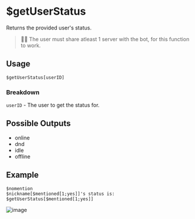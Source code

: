# $getUserStatus
Returns the provided user's status.
> 🧙‍♂️ The user must share atleast 1 server with the bot, for this function to work.

## Usage
```
$getUserStatus[userID]
```

### Breakdown
`userID` - The user to get the status for.

## Possible Outputs
- online
- dnd
- idle
- offline

## Example
```
$nomention
$nickname[$mentioned[1;yes]]'s status is: $getUserStatus[$mentioned[1;yes]]
```

![image](https://user-images.githubusercontent.com/69215413/124503888-68517800-dd94-11eb-93e5-c0eea7d8b055.png)
